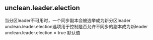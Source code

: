 ## unclean.leader.election
当分区leader不可用时，一个同步副本会被选举成为新分区leader
unclean.leader.election选项用于控制是否允许不同步的副本成为新leader
unclean.leader.election = true 默认值